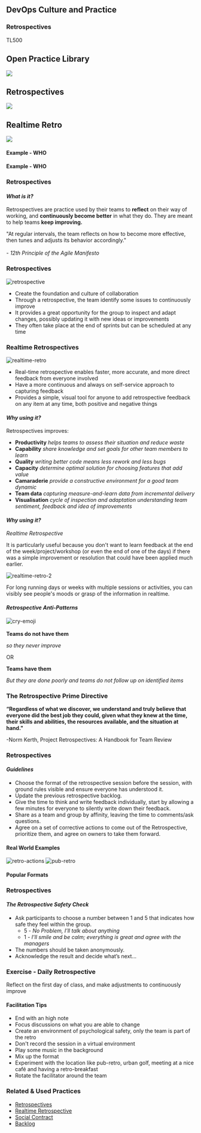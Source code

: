<!-- .slide: data-background-image="images/RH_NewBrand_Background.png"  -->
## DevOps Culture and Practice <!-- {.element: class="course-title"} -->
### Retrospectives <!-- {.element: class="title-color"} -->
TL500 <!-- {.element: class="title-color"} -->



<!-- .slide: data-background-size="stretch" data-background-image="images/opl-logo.png", class="white-style" -->
<div class="r-stack">
<div class="fragment fade-out" data-fragment-index="0" >
  <h2>Open Practice Library</h2>
  <img src="images/opl-complete.png">
</div>
<div class="fragment current-visible" data-fragment-index="0" >
  <h2>Retrospectives</h2>
  <a target="_blank" href="https://openpracticelibrary.com/practice/iteration-planning/">
  <img src="images/opl-delivery.png">
  </a>
</div>
<div class="fragment current-visible" data-fragment-index="1" >
  <h2>Realtime Retro</h2>
  <a target="_blank" href="https://openpracticelibrary.com/practice/iteration-planning/">
  <img src="images/opl-foundation.png">
  </a>
</div>
</div>



#### Example - WHO<!-- .element: class="title-bottom-left" -->
<!-- .slide: data-background-size="contain" data-background-image="images/retrospectives/example-who.png", class="white-style" -->



#### Example - WHO<!-- .element: class="title-bottom-left" -->
<!-- .slide: data-background-size="contain" data-background-image="images/retrospectives/example-who-2.png", class="white-style" -->



### Retrospectives



#### _What is it?_

Retrospectives are practice used by their teams to **reflect** on their way of working, and **continuously become better** in what they do. They are meant to help teams **keep improving.**

"At regular intervals, the team reflects on how to become more effective, then tunes and adjusts its behavior accordingly." <!--{.element: style="font-size: smaller; font-weight: 100;"} -->
</br></br>
_- 12th Principle of the Agile Manifesto_



### Retrospectives
![retrospective](images/retrospectives/retrospective.jpg) <!-- {.element: class="inline-image"} -->
</br>
* Create the foundation and culture of collaboration
* Through a retrospective, the team identify some issues to continuously improve
* It provides a great opportunity for the group to inspect and adapt changes, possibly updating it with new ideas or improvements
* They often take place at the end of sprints but can be scheduled at any time



### Realtime Retrospectives
![realtime-retro](images/retrospectives/realtime-retro.jpg)<!-- {.element: class="inline-image"} -->
* Real-time retrospective enables faster, more accurate, and more direct feedback from everyone involved
* Have a more continuous and always on self-service approach to capturing feedback
* Provides a simple, visual tool for anyone to add retrospective feedback on any item at any time, both positive and negative things




#### _Why using it?_
Retrospectives improves:
- **Productivity** _helps teams to assess their situation and reduce waste_
- **Capability** _share knowledge and set goals for other team members to learn_
- **Quality** _writing better code means less rework and less bugs_
- **Capacity** _determine optimal solution for choosing features that add value_
- **Camaraderie** _provide a constructive environment for a good team dynamic_
- **Team data** _capturing measure-and-learn data from incremental delivery_
- **Visualisation** _cycle of inspection and adaptation understanding team sentiment, feedback and idea of improvements_



#### _Why using it?_
_Realtime Retrospective_

It is particularly useful because you don't want to learn feedback at the end of the week/project/workshop (or even the end of one of the days) if there was a simple improvement or resolution that could have been applied much earlier.<!--{.element: style="font-size: smaller; font-weight: 100;"} -->

![realtime-retro-2](images/retrospectives/realtime-retro-2.jpg)<!-- {.element: class="" style="border:none; box-shadow:none; max-width:40%;" } -->

For long running days or weeks with multiple sessions or activities, you can visibly see people's moods or grasp of the information in realtime.<!--{.element: style="font-size: smaller; font-weight: 100;"} -->



#### _Retrospective Anti-Patterns_
![cry-emoji](images/retrospectives/cry-emoji.png) <!-- {.element: class="inline-image"} -->
</br></br>
**Teams do not have them**

_so they never improve_

OR  

**Teams have them**

_But they are done poorly and teams do not follow up on identified items_




### The Retrospective Prime Directive

**“Regardless of what we discover, we understand and truly believe that everyone did the best job they could, given what they knew at the time, their skills and abilities, the resources available, and the situation at hand."**
    
-Norm Kerth, Project Retrospectives: A Handbook for Team Review <!--{.element: style="font-size: smaller; font-weight: 100;"} -->



### Retrospectives
#### _Guidelines_
* Choose the format of the retrospective session before the session, with ground rules visible and ensure everyone has understood it.
* Update the previous retrospective backlog.
* Give the time to think and write feedback individually, start by allowing a few minutes for everyone to silently write down their feedback.
* Share as a team and group by affinity, leaving the time to comments/ask questions.
* Agree on a set of corrective actions to come out of the Retrospective, prioritize them, and agree on owners to take them forward.




#### Real World Examples

![retro-actions](images/retrospectives/retro-actions.png)<!-- {.element: class="" style="border:none; box-shadow:none; height:300px; float:right;"} -->
![pub-retro](images/retrospectives/pub-retro.png)<!-- {.element: class="" style="border:none; box-shadow:none; height:300px; float:left;"} -->



#### Popular Formats <!-- .element: class="text-center" -->
<!-- .slide: data-background-size="contain" data-background-image="images/retrospectives/popular-formats.png", class="white-style" -->




### Retrospectives
#### _The Retrospective Safety Check_

- Ask participants to choose a number between 1 and 5 that indicates how safe they feel within the group.
  - 5 - *No Problem, I’ll talk about anything*
  - 1 - *I’ll smile and be calm; everything is great and agree with the managers*
- The numbers should be taken anonymously.
- Acknowledge the result and decide what’s next...




### Exercise - Daily Retrospective
Reflect on the first day of class, and make adjustments to continuously improve



#### Facilitation Tips
* End with an high note
* Focus discussions on what you are able to change
* Create an environment of psychological safety, only the team is part of the retro
* Don't record the session in a virtual environment
* Play some music in the background
* Mix up the format
* Experiment with the location  like pub-retro, urban golf, meeting at a nice café and having a retro-breakfast
* Rotate the facilitator around the team




<!-- .slide: data-background-image="images/chef-background.png" class="white-style" -->
### Related & Used Practices
* [Retrospectives](https://openpracticelibrary.com/practice/retrospectives/)
* [Realtime Retrospective](https://openpracticelibrary.com/practice/realtime-retrospective/)
* [Social Contract](https://openpracticelibrary.com/practice/social-contract)
* [Backlog](https://openpracticelibrary.com/practice/)